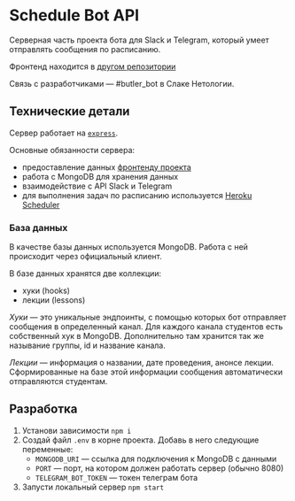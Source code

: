 # Schedule Bot API

Серверная часть проекта бота для Slack и Telegram, который умеет отправлять сообщения по расписанию.

Фронтенд находится в [другом репозитории](https://github.com/vovachebr/schedule-bot-ui)

Связь с разработчиками — #butler_bot в Слаке Нетологии. 

## Технические детали

Сервер работает на [`express`](https://expressjs.com/).

Основные обязанности сервера:
* предоставление данных [фронтенду проекта](https://github.com/vovachebr/schedule-bot-ui)
* работа с MongoDB для хранения данных 
* взаимодействие с API Slack и Telegram
* для выполнения задач по расписанию используется [Heroku Scheduler](https://devcenter.heroku.com/articles/scheduler) 

### База данных

В качестве базы данных используется MongoDB. Работа с ней происходит через официальный клиент.

В базе данных хранятся две коллекции:
* хуки (hooks)
* лекции (lessons)

*Хуки* — это уникальные эндпоинты, с помощью которых бот отправляет сообщения в определенный канал. 
Для каждого канала студентов есть собственный хук в MongoDB. Дополнительно там хранится так же называние группы, id 
и название канала.

*Лекции* — информация о названии, дате проведения, анонсе лекции. Сформированные на базе этой информации
сообщения автоматически отправляются студентам.


## Разработка

1. Установи зависимости `npm i`
1. Создай файл `.env` в корне проекта. Добавь в него следующие переменные:
    * `MONGODB_URI` — ссылка для подключения к MongoDB с данными
    * `PORT` — порт, на котором должен работать сервер (обычно 8080)
    * `TELEGRAM_BOT_TOKEN` — токен телеграм бота
1. Запусти локальный сервер `npm start`
 